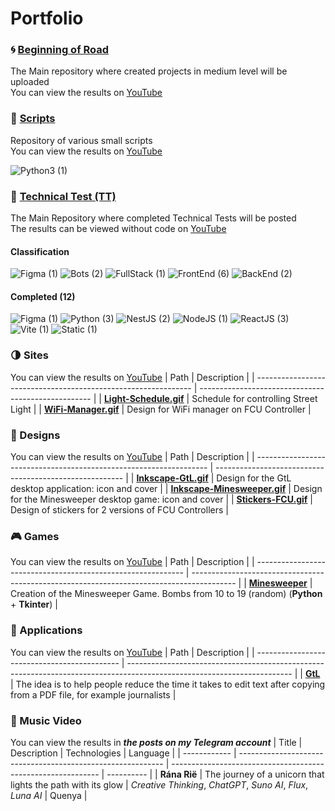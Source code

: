 # Portfolio

### :cyclone: [Beginning of Road](https://github.com/MoguchiyDD/Beginning-of-Road)
The Main repository where created projects in medium level will be uploaded \
You can view the results on [YouTube](https://www.youtube.com/playlist?list=PLe25Qgw2EMXDVmG1R65YzSU-u8oCPgatN)

### :door: [Scripts](https://github.com/MoguchiyDD/Box)
Repository of various small scripts \
You can view the results on [YouTube](https://www.youtube.com/playlist?list=PLe25Qgw2EMXDVmG1R65YzSU-u8oCPgatN)
<div id="scripts" align="left">
  <img alt="Python3 (1)" src="https://img.shields.io/badge/Python3-1-B71C1C?style=for-the-badge" />
</div>

### :genie: [Technical Test (TT)](https://github.com/MoguchiyDD/TechnicalTest)
The Main Repository where completed Technical Tests will be posted \
The results can be viewed without code on [YouTube](https://www.youtube.com/playlist?list=PLe25Qgw2EMXClakBQPXonXXf9_sghTFFC)

#### Classification
<div id="technical-tests-types" align="left">
  <img alt="Figma (1)" src="https://img.shields.io/badge/Figma-1-B71C1C?style=for-the-badge" />
  <img alt="Bots (2)" src="https://img.shields.io/badge/Bots-2-B71C1C?style=for-the-badge" />
  <img alt="FullStack (1)" src="https://img.shields.io/badge/FullStack-1-B71C1C?style=for-the-badge" />
  <img alt="FrontEnd (6)" src="https://img.shields.io/badge/FrontEnd-6-B71C1C?style=for-the-badge" />
  <img alt="BackEnd (2)" src="https://img.shields.io/badge/BackEnd-2-B71C1C?style=for-the-badge" />
</div>

#### Completed (12)
<div id="technical-tests-language" align="left">
  <img alt="Figma (1)" src="https://img.shields.io/badge/Figma-1-1A237E?style=for-the-badge" />
  <img alt="Python (3)" src="https://img.shields.io/badge/Python-3-1A237E?style=for-the-badge" />
  <img alt="NestJS (2)" src="https://img.shields.io/badge/NestJS-2-1A237E?style=for-the-badge" />
  <img alt="NodeJS (1)" src="https://img.shields.io/badge/NodeJS-1-1A237E?style=for-the-badge" />
  <img alt="ReactJS (3)" src="https://img.shields.io/badge/ReactJS-3-1A237E?style=for-the-badge" />
  <img alt="Vite (1)" src="https://img.shields.io/badge/Vite-1-1A237E?style=for-the-badge" />
  <img alt="Static (1)" src="https://img.shields.io/badge/Static-1-1A237E?style=for-the-badge" />
</div>

### :last_quarter_moon: Sites
You can view the results on [YouTube](https://www.youtube.com/playlist?list=PLe25Qgw2EMXBb7sqFyPDPUmA6mdFS8f9Z)
|                              Path                              |                     Description                     |
| -------------------------------------------------------------- | --------------------------------------------------- |
| **[Light-Schedule.gif](portfolio/Light-Schedule.gif)**         | Schedule for controlling Street Light               |
| **[WiFi-Manager.gif](portfolio/WiFi-Manager.gif)**             | Design for WiFi manager on FCU Controller           |

### :art: Designs
You can view the results on [YouTube](https://www.youtube.com/playlist?list=PLe25Qgw2EMXBJaUFMXPVNbW6IQpt751oI)
|                                Path                                |                       Description                       |
| ------------------------------------------------------------------ | ------------------------------------------------------- |
| **[Inkscape-GtL.gif](portfolio/Inkscape-GtL.gif)**                 | Design for the GtL desktop application: icon and cover  |
| **[Inkscape-Minesweeper.gif](portfolio/Inkscape-Minesweeper.gif)** | Design for the Minesweeper desktop game: icon and cover |
| **[Stickers-FCU.gif](portfolio/Stickers-FCU.gif)**                 | Design of stickers for 2 versions of FCU Controllers    |

### :video_game: Games
You can view the results on [YouTube](https://www.youtube.com/playlist?list=PLe25Qgw2EMXCn_hZP2_VwwIGJ1S9gQsXM)
|                             Path                             |                                        Description                                        |
| ------------------------------------------------------------ | ----------------------------------------------------------------------------------------- |
| **[Minesweeper](https://github.com/MoguchiyDD/Minesweeper)** | Creation of the Minesweeper Game. Bombs from 10 to 19 (random) (**Python** + **Tkinter**) |

### :izakaya_lantern: Applications
You can view the results on [YouTube](https://www.youtube.com/playlist?list=PLe25Qgw2EMXBYTcNX2VrCKijeUb8nuEyd)
|                     Path                     |                                                       Description                                                       |
| -------------------------------------------- | ----------------------------------------------------------------------------------------------------------------------- |
| **[GtL](https://github.com/MoguchiyDD/GtL)** | The idea is to help people reduce the time it takes to edit text after copying from a PDF file, for example journalists |

### :movie_camera: Music Video
You can view the results in ___the posts on my Telegram account___
|    Title     |                         Description                         |                         Technologies                         |  Language  |
| ------------ | ----------------------------------------------------------- | ------------------------------------------------------------ | ---------- |
| **Rána Rië** | The journey of a unicorn that lights the path with its glow | _Creative Thinking_, _ChatGPT_, _Suno AI_, _Flux_, _Luna AI_ | Quenya     |
